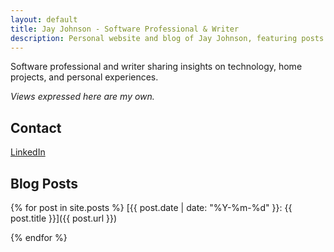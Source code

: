 ```yaml
---
layout: default
title: Jay Johnson - Software Professional & Writer
description: Personal website and blog of Jay Johnson, featuring posts on technology, home projects, career development, and personal experiences.
---
```


<script type="application/ld+json">
{
  "@context": "https://schema.org",
  "@type": "Person",
  "name": "Jay Johnson",
  "url": "{{ site.url }}",
  "sameAs": [
    "https://www.linkedin.com/in/jayljohnson/"
  ],
  "jobTitle": "Software Professional",
  "description": "Personal blog featuring posts on technology, projects, and personal experiences",
  "mainEntityOfPage": {
    "@type": "WebPage",
    "@id": "{{ site.url }}"
  }
}
</script>

Software professional and writer sharing insights on technology, home projects, and personal experiences.

*Views expressed here are my own.*

## Contact
[LinkedIn](https://www.linkedin.com/in/jayljohnson/)

## Blog Posts
{% for post in site.posts %}
[{{ post.date | date: "%Y-%m-%d" }}: {{ post.title }}]({{ post.url }})

{% endfor %}
